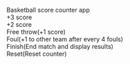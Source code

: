 Basketball score counter app   
+3 score  
+2 score  
Free throw(+1 score)   
Foul(+1 to other team after every 4 fouls)   
Finish(End match and display results)   
Reset(Reset counter)   
